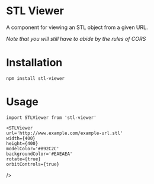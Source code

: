 # STL Viewer

A component for viewing an STL object from a given URL.

*Note that you will still have to abide by the rules of CORS*

# Installation

	npm install stl-viewer

# Usage
	import STLViewer from 'stl-viewer'
	
	<STLViewer
    url='http://www.example.com/example-url.stl'
    width={400}
    height={400}
    modelColor='#B92C2C'
    backgroundColor='#EAEAEA'
    rotate={true}
    orbitControls={true}
  />
